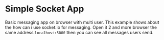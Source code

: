 # Simple Socket App

Basic messaging app on browser with multi user. This example shows about the how can i use socket.io for messaging. Open it 2 and more browser the same address `localhost:5000` then you can see all messages users send.